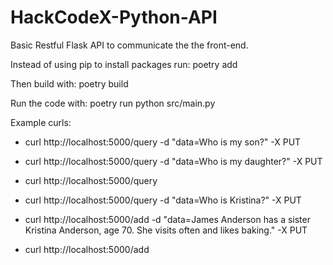 # HackCodeX-Python-API

Basic Restful Flask API to communicate the the front-end.

Instead of using pip to install packages run:
poetry add <package-name>

Then build with:
poetry build

Run the code with:
poetry run python src/main.py

Example curls:
* curl http://localhost:5000/query -d "data=Who is my son?" -X PUT
* curl http://localhost:5000/query -d "data=Who is my daughter?" -X PUT
* curl http://localhost:5000/query


* curl http://localhost:5000/query -d "data=Who is Kristina?" -X PUT
* curl http://localhost:5000/add -d "data=James Anderson has a sister Kristina Anderson, age 70. She visits often and likes baking." -X PUT
* curl http://localhost:5000/add